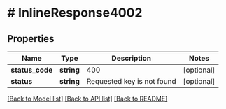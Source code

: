 # # InlineResponse4002

## Properties

Name | Type | Description | Notes
------------ | ------------- | ------------- | -------------
**status_code** | **string** | 400 | [optional]
**status** | **string** | Requested key is not found | [optional]

[[Back to Model list]](../../README.md#models) [[Back to API list]](../../README.md#endpoints) [[Back to README]](../../README.md)
